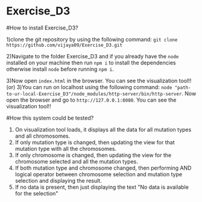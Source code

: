 # Exercise_D3

#How to install Exercise_D3?

1)clone the git repository by using the following command:
  `git clone https://github.com/vijaya09/Exercise_D3.git`

2)Navigate to the folder Exercise_D3 and if you already have the `node` installed on your machine then run `npm i` to install the dependencies otherwise install `node` before running `npm i`.

3)Now open `index.html` in the browser. You can see the visualization tool!!
                                    (or)
3)You can run on localhost using the following command:
  `node "path-to-ur-local-Exercise_D3"/node_modules/http-server/bin/http-server`.
Now open the browser and go to `http://127.0.0.1:8080`. You can see the visualization tool!!

#How this system could be tested?

1) On visualization tool loads, it displays all the data for all mutation types and all chromosomes.
2) If only mutation type is changed, then updating the view for that mutation type with all the chromosomes.
3) If only chromosome is changed, then updating the view for the chromosome selected and all the mutation types.
4) If both mutation type and chromosome changed, then performing AND logical operator between chromosome selection and mutation type selection and displaying the result.
5) If no data is present, then just displaying the text "No data is available for the selection"
